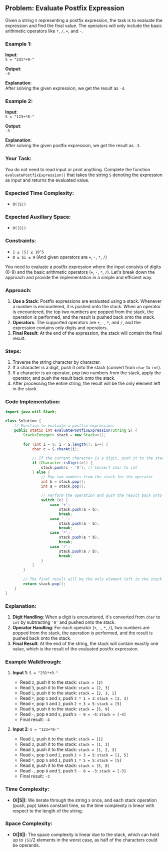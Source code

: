 ## Problem: Evaluate Postfix Expression

Given a string `S` representing a postfix expression, the task is to evaluate the expression and find the final value. The operators will only include the basic arithmetic operators like `*`, `/`, `+`, and `-`.

### Example 1:

**Input**:  
`S = "231*+9-"`

**Output**:  
`-4`

**Explanation**:  
After solving the given expression, we get the result as `-4`.

### Example 2:

**Input**:  
`S = "123+*8-"`

**Output**:  
`-3`

**Explanation**:  
After solving the given postfix expression, we get the result as `-3`.

### Your Task:

You do not need to read input or print anything. Complete the function `evaluatePostfixExpression()` that takes the string `S` denoting the expression as input and returns the evaluated value.

### Expected Time Complexity:
- `O(|S|)`

### Expected Auxiliary Space:
- `O(|S|)`

### Constraints:
- `1 ≤ |S| ≤ 10^5`
- `0 ≤ Si ≤ 9` (And given operators are `+`, `-`, `*`, `/`)

You need to evaluate a postfix expression where the input consists of digits (0-9) and the basic arithmetic operators (`+`, `-`, `*`, `/`). Let's break down the approach and provide the implementation in a simple and efficient way.

### Approach:
1. **Use a Stack**: Postfix expressions are evaluated using a stack. Whenever a number is encountered, it is pushed onto the stack. When an operator is encountered, the top two numbers are popped from the stack, the operation is performed, and the result is pushed back onto the stack.
2. **Operators**: The supported operators are `+`, `-`, `*`, and `/`, and the expression contains only digits and operators.
3. **Final Result**: At the end of the expression, the stack will contain the final result.

### Steps:
1. Traverse the string character by character.
2. If a character is a digit, push it onto the stack (convert from `char` to `int`).
3. If a character is an operator, pop two numbers from the stack, apply the operator, and push the result back onto the stack.
4. After processing the entire string, the result will be the only element left in the stack.

### Code Implementation:

```java
import java.util.Stack;

class Solution {
    // Function to evaluate a postfix expression.
    public static int evaluatePostfixExpression(String S) {
        Stack<Integer> stack = new Stack<>();
        
        for (int i = 0; i < S.length(); i++) {
            char c = S.charAt(i);
            
            // If the current character is a digit, push it to the stack
            if (Character.isDigit(c)) {
                stack.push(c - '0'); // Convert char to int
            } else {
                // Pop two numbers from the stack for the operator
                int b = stack.pop();
                int a = stack.pop();
                
                // Perform the operation and push the result back onto the stack
                switch (c) {
                    case '+':
                        stack.push(a + b);
                        break;
                    case '-':
                        stack.push(a - b);
                        break;
                    case '*':
                        stack.push(a * b);
                        break;
                    case '/':
                        stack.push(a / b);
                        break;
                }
            }
        }
        
        // The final result will be the only element left in the stack
        return stack.pop();
    }
}
```

### Explanation:
1. **Digit Handling**: When a digit is encountered, it's converted from `char` to `int` by subtracting `'0'` and pushed onto the stack.
2. **Operator Handling**: For each operator (`+`, `-`, `*`, `/`), two numbers are popped from the stack, the operation is performed, and the result is pushed back onto the stack.
3. **Final Result**: At the end of the string, the stack will contain exactly one value, which is the result of the evaluated postfix expression.

### Example Walkthrough:

1. **Input 1**: `S = "231*+9-"`

   - Read `2`, push it to the stack: `stack = [2]`
   - Read `3`, push it to the stack: `stack = [2, 3]`
   - Read `1`, push it to the stack: `stack = [2, 3, 1]`
   - Read `*`, pop `1` and `3`, push `3 * 1 = 3`: `stack = [2, 3]`
   - Read `+`, pop `3` and `2`, push `2 + 3 = 5`: `stack = [5]`
   - Read `9`, push it to the stack: `stack = [5, 9]`
   - Read `-`, pop `9` and `5`, push `5 - 9 = -4`: `stack = [-4]`
   - Final result: `-4`

2. **Input 2**: `S = "123+*8-"`

   - Read `1`, push it to the stack: `stack = [1]`
   - Read `2`, push it to the stack: `stack = [1, 2]`
   - Read `3`, push it to the stack: `stack = [1, 2, 3]`
   - Read `+`, pop `3` and `2`, push `2 + 3 = 5`: `stack = [1, 5]`
   - Read `*`, pop `5` and `1`, push `1 * 5 = 5`: `stack = [5]`
   - Read `8`, push it to the stack: `stack = [5, 8]`
   - Read `-`, pop `8` and `5`, push `5 - 8 = -3`: `stack = [-3]`
   - Final result: `-3`

### Time Complexity:
- **O(|S|)**: We iterate through the string `S` once, and each stack operation (push, pop) takes constant time, so the time complexity is linear with respect to the length of the string.

### Space Complexity:
- **O(|S|)**: The space complexity is linear due to the stack, which can hold up to `|S|`/2 elements in the worst case, as half of the characters could be operands.
